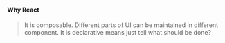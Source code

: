 #### Why React
> It is composable. Different parts of UI can be maintained in different component.
> It is declarative means just tell what should be done?
> 
